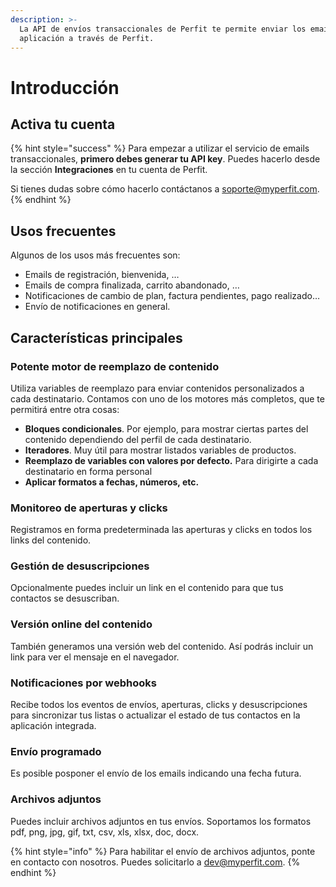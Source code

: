 ```yaml
---
description: >-
  La API de envíos transaccionales de Perfit te permite enviar los emails de tu
  aplicación a través de Perfit.
---
```


# Introducción

## Activa tu cuenta

{% hint style="success" %}
Para empezar a utilizar el servicio de emails transaccionales, **primero debes generar tu API key**. Puedes hacerlo desde la sección **Integraciones** en tu cuenta de Perfit. 

Si tienes dudas sobre cómo hacerlo contáctanos a [soporte@myperfit.com](mailto:soporte@myperfit.com).
{% endhint %}

## Usos frecuentes

Algunos de los usos más frecuentes son:

* Emails de registración, bienvenida, …
* Emails de compra finalizada, carrito abandonado, …
* Notificaciones de cambio de plan, factura pendientes, pago realizado…
* Envío de notificaciones en general.

## Características principales

### Potente motor de reemplazo de contenido

Utiliza variables de reemplazo para enviar contenidos personalizados a cada destinatario. Contamos con uno de los motores más completos, que te permitirá entre otra cosas:

* **Bloques condicionales**. Por ejemplo, para mostrar ciertas partes del contenido dependiendo del perfil de cada destinatario.
* **Iteradores**. Muy útil para mostrar listados variables de productos.
* **Reemplazo de variables con valores por defecto.** Para dirigirte a cada destinatario en forma personal
* **Aplicar formatos a fechas, números, etc.** 

### Monitoreo de aperturas y clicks

Registramos en forma predeterminada las aperturas y clicks en todos los links del contenido.

### Gestión de desuscripciones

Opcionalmente puedes incluir un link en el contenido para que tus contactos se desuscriban.

### Versión online del contenido

También generamos una versión web del contenido. Así podrás incluir un link para ver el mensaje en el navegador.

### Notificaciones por webhooks

Recibe todos los eventos de envíos, aperturas, clicks y desuscripciones para sincronizar tus listas o actualizar el estado de tus contactos en la aplicación integrada.

### Envío programado

Es posible posponer el envío de los emails indicando una fecha futura. 

### Archivos adjuntos

Puedes incluir archivos adjuntos en tus envíos. Soportamos los formatos pdf, png, jpg, gif, txt, csv, xls, xlsx, doc, docx.

{% hint style="info" %}
Para habilitar el envío de archivos adjuntos, ponte en contacto con nosotros. Puedes solicitarlo a dev@myperfit.com.
{% endhint %}

